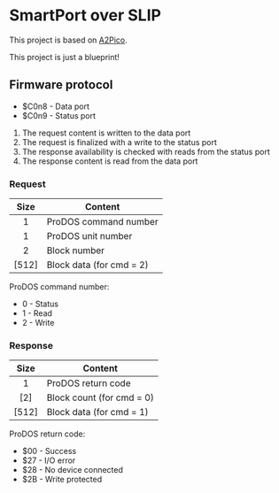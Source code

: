# SmartPort over SLIP

This project is based on [A2Pico](https://github.com/oliverschmidt/a2pico).

This project is just a blueprint!

## Firmware protocol

* $C0n8 - Data port
* $C0n9 - Status port

1. The request content is written to the data port
2. The request is finalized with a write to the status port
3. The response availability is checked with reads from the status port
4. The response content is read from the data port

### Request

| Size  | Content                  |
|:-----:|--------------------------|
|   1   | ProDOS command number    |
|   1   | ProDOS unit number       |
|   2   | Block number             |
| [512] | Block data (for cmd = 2) |

ProDOS command number:
* 0 - Status
* 1 - Read
* 2 - Write

### Response

| Size  | Content                   |
|:-----:|---------------------------|
|   1   | ProDOS return code        |
|  [2]  | Block count (for cmd = 0) |
| [512] | Block data (for cmd = 1)  |

ProDOS return code:
* $00 - Success
* $27 - I/O error
* $28 - No device connected
* $2B - Write protected
